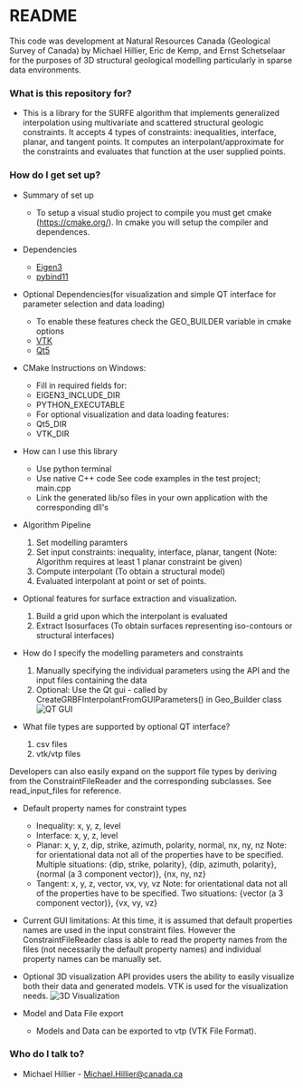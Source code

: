 # README #

This code was development at Natural Resources Canada (Geological Survey of Canada) by Michael Hillier, Eric de Kemp, and Ernst Schetselaar for the purposes of 3D structural geological modelling particularly in sparse data environments.  

### What is this repository for? ###

* This is a library for the SURFE algorithm that implements generalized interpolation using multivariate and scattered structural geologic constraints. It accepts 4 types of constraints: inequalities, interface, planar, and tangent points. It computes an interpolant/approximate for the constraints and evaluates that function at the user supplied points.

### How do I get set up? ###

* Summary of set up
	* To setup a visual studio project to compile you must get cmake (https://cmake.org/). In cmake you will setup the compiler and dependences.

* Dependencies
	* [Eigen3](http://eigen.tuxfamily.org)
	* [pybind11](https://github.com/pybind/pybind11)
* Optional Dependencies(for visualization and simple QT interface for parameter selection and data loading)
	* To enable these features check the GEO_BUILDER variable in cmake options
	* [VTK](https://vtk.org/)
	* [Qt5](https://www.qt.io/download)
* CMake Instructions on Windows:
	* Fill in required fields for:
	* EIGEN3_INCLUDE_DIR
	* PYTHON_EXECUTABLE
	* For optional visualization and data loading features:
	* Qt5_DIR
	* VTK_DIR
 
* How can I use this library
	* Use python terminal 
	* Use native C++ code
	See code examples in the test project; main.cpp
	* Link the generated lib/so files in your own application with the corresponding dll's 

* Algorithm Pipeline
	1. Set modelling paramters
	2. Set input constraints: inequality, interface, planar, tangent (Note: Algorithm requires at least 1 planar constraint be given)
	3. Compute interpolant (To obtain a structural model)
	4. Evaluated interpolant at point or set of points.
* Optional features for surface extraction and visualization.
	1. Build a grid upon which the interpolant is evaluated   
	2. Extract Isosurfaces (To obtain surfaces representing iso-contours or structural interfaces)

* How do I specify the modelling parameters and constraints
	1. Manually specifying the individual parameters using the API and the input files containing the data
	2. Optional: Use the Qt gui - called by CreateGRBFInterpolantFromGUIParameters() in Geo_Builder class
![QT GUI](/docs/gui.JPG?raw=true)

* What file types are supported by optional QT interface?
	1. csv files
	2. vtk/vtp files

Developers can also easily expand on the support file types by deriving from the ConstraintFileReader and the corresponding subclasses. See read_input_files for reference.

* Default property names for constraint types
	* Inequality: x, y, z, level
	* Interface: x, y, z, level
	* Planar: x, y, z, dip, strike, azimuth, polarity, normal, nx, ny, nz
	Note: for orientational data not all of the properties have to be specified. 
	Multiple situations: {dip, strike, polarity}, {dip, azimuth, polarity}, {normal (a 3 component vector)}, {nx, ny, nz}
	* Tangent: x, y, z, vector, vx, vy, vz
	Note: for orientational data not all of the properties have to be specified. 
	Two situations:  {vector (a 3 component vector)}, {vx, vy, vz}
	
* Current GUI limitations:
At this time, it is assumed that default properties names are used in the input constraint files. However the ConstraintFileReader class is able to read the property names from the files (not necessarily the default property names) and individual property names can be manually set.

* Optional 3D visualization
API provides users the ability to easily visualize both their data and generated models. VTK is used for the visualization needs.
![3D Visualization](/docs/3dViz.JPG?raw=true)

* Model and Data File export
	* Models and Data can be exported to vtp (VTK File Format).

### Who do I talk to? ###

* Michael Hillier - Michael.Hillier@canada.ca
